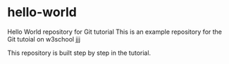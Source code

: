# hello-world
Hello World repository for Git tutorial
This is an example repository for the Git tutoial on w3school jjj

This repository is built step by step in the tutorial.
